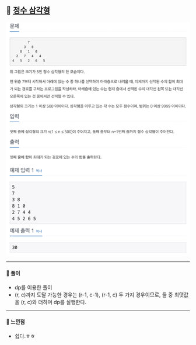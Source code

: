 ## 📖 [정수 삼각형](https://www.acmicpc.net/problem/1932)
<img src="./assets/1932_정수삼각형.png" width="600px" />

---
#### 📍 풀이
- dp를 이용한 풀이
- (r, c)까지 도달 가능한 경우는 (r-1, c-1), (r-1, c) 두 가지 경우이므로, 둘 중 최댓값을 (r, c)와 더하며 dp를 실행한다.

---
#### 📍 느낀점
- 쉽다.ㅎㅎ